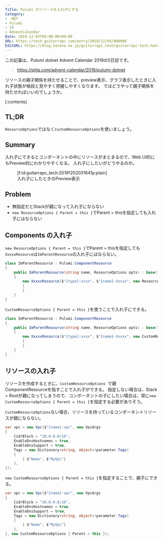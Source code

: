 ```yaml
---
Title: Pulumi のリソースを入れ子にする
Category:
- .NET
- Pulumi
- C#
- AdventCalendar
Date: 2019-12-05T00:00:00+09:00
URL: https://tech.guitarrapc.com/entry/2019/12/05/000000
EditURL: https://blog.hatena.ne.jp/guitarrapc_tech/guitarrapc-tech.hatenablog.com/atom/entry/26006613474760922
---
```


この記事は、Pulumi dotnet Advent Calendar 2019の5日目です。

> https://qiita.com/advent-calendar/2019/pulumi-dotnet

リソースの親子関係を持たせることで、preview表示、グラフ表示したときに入れ子状態が格段と見やすく把握しやすくなります。
ではどうやって親子関係を持たせればいいのでしょうか。


[:contents]

## TL;DR

`ResourceOptions`ではなく`CustomResourceOptions`を使いましょう。

## Summary

入れ子にできるとコンポーネントの中にリソースがまとまるので、Web UI的にもPreview的にわかりやすくなる。
入れ子にしたいがどうやるのか。

<figure class="figure-image figure-image-fotolife" title="入れ子にしたときのPreview表示">[f:id:guitarrapc_tech:20191202031641p:plain]<figcaption>入れ子にしたときのPreview表示</figcaption></figure>

## Problem

* 無指定だとStackが親になって入れ子にならない
* `new ResourceOptions { Parent = this }`でParent = thisを指定しても入れ子にはならない

## Components の入れ子

`new ResourceOptions { Parent = this }`でParent = thisを指定しても`XxxxxResource`は`ImParentResource`の入れ子にはならない。

```cs
class ImParentResource : Pulumi.ComponentResource
{
    public ImParentResource(string name, ResourceOptions opts) : base("pkg:ImParentResource", name, opts)
    {
        new XxxxxResource($"{type}:xxxx", $"{name}-Xxxxx", new ResourceOptions { Parent = this })
        {
        }
    }
}
```

`CustomResourceOptions { Parent = this }`を使うことで入れ子にできる。

```cs
class ImParentResource : Pulumi.ComponentResource
{
    public ImParentResource(string name, ResourceOptions opts) : base("pkg:ImParentResource", name, opts)
    {
        new XxxxxResource($"{type}:xxxx", $"{name}-Xxxxx", new CustomResourceOptions { Parent = this })
        {
        }
    }
}
```


## リソースの入れ子

リソースを作成するときに、`CustomResourceOptions `で親ComponentResourceを指すことで入れ子ができる。
指定しない場合は、Stack = Rootが親になってしまうので、コンポーネントの子にしたい場合は、常に`new CustomResourceOptions { Parent = this }`を指定する必要がありそう。


`CustomResourceOptions`ない場合、リソースを持っているコンポーネントリソースが親にならない。

```cs
var vpc = new Vpc($"{name}-vpc", new VpcArgs
{
    CidrBlock = "10.0.0.0/16",
    EnableDnsHostnames = true,
    EnableDnsSupport = true,
    Tags = new Dictionary<string, object>(parameter.Tags)
    {
        { $"Name", $"MyVpc"}
    },
});
```

`new CustomResourceOptions { Parent = this }`を指定することで、親子にできる。

```cs
var vpc = new Vpc($"{name}-vpc", new VpcArgs
{
    CidrBlock = "10.0.0.0/16",
    EnableDnsHostnames = true,
    EnableDnsSupport = true,
    Tags = new Dictionary<string, object>(parameter.Tags)
    {
        { $"Name", $"MyVpc"}
    },
}, new CustomResourceOptions { Parent = this });
```
